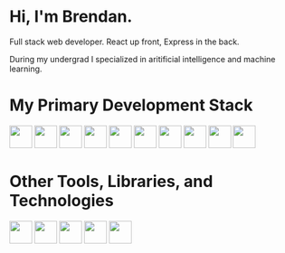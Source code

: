 # Hi, I'm Brendan.

<p>Full stack web developer. React up front, Express in the back.</p>
<p>During my undergrad I specialized in aritificial intelligence and machine learning.</p>

# My Primary Development Stack
<div>
<img src="https://cdn.jsdelivr.net/gh/devicons/devicon@latest/icons/typescript/typescript-original.svg" width="40" height="40"/>
<img src="https://cdn.jsdelivr.net/gh/devicons/devicon@latest/icons/react/react-original.svg" width="40" height="40"/>
<img src="https://cdn.jsdelivr.net/gh/devicons/devicon@latest/icons/tailwindcss/tailwindcss-original.svg" width="40" height="40"/>
<img src="https://cdn.jsdelivr.net/gh/devicons/devicon@latest/icons/nodejs/nodejs-original.svg" width="40" height="40"/>

<img src="https://cdn.jsdelivr.net/gh/devicons/devicon@latest/icons/mongodb/mongodb-original.svg" width="40" height="40"/>
          
<img src="https://cdn.jsdelivr.net/gh/devicons/devicon@latest/icons/git/git-original.svg" width="40" height="40"/>
<img src="https://cdn.jsdelivr.net/gh/devicons/devicon@latest/icons/playwright/playwright-original.svg" width="40" height="40"/>
<img src="https://cdn.jsdelivr.net/gh/devicons/devicon@latest/icons/trello/trello-original.svg" width="40" height="40"/>
<img src="https://cdn.jsdelivr.net/gh/devicons/devicon@latest/icons/docker/docker-original.svg" width="40" height="40"/>
<img src="https://cdn.jsdelivr.net/gh/devicons/devicon@latest/icons/azure/azure-original.svg" width="40" height="40"/>
</div>

# Other Tools, Libraries, and Technologies
<div>
<img src="https://cdn.jsdelivr.net/gh/devicons/devicon@latest/icons/javascript/javascript-original.svg" width="40" height="40"/>
<img src="https://cdn.jsdelivr.net/gh/devicons/devicon@latest/icons/c/c-original.svg" width="40" height="40"/>
<img src="https://cdn.jsdelivr.net/gh/devicons/devicon@latest/icons/python/python-original.svg" width="40" height="40"/>
<img src="https://cdn.jsdelivr.net/gh/devicons/devicon@latest/icons/graphql/graphql-plain.svg" width="40" height="40"/>
<img src="https://cdn.jsdelivr.net/gh/devicons/devicon@latest/icons/ubuntu/ubuntu-original.svg" width="40" height="40"/>
</div>
